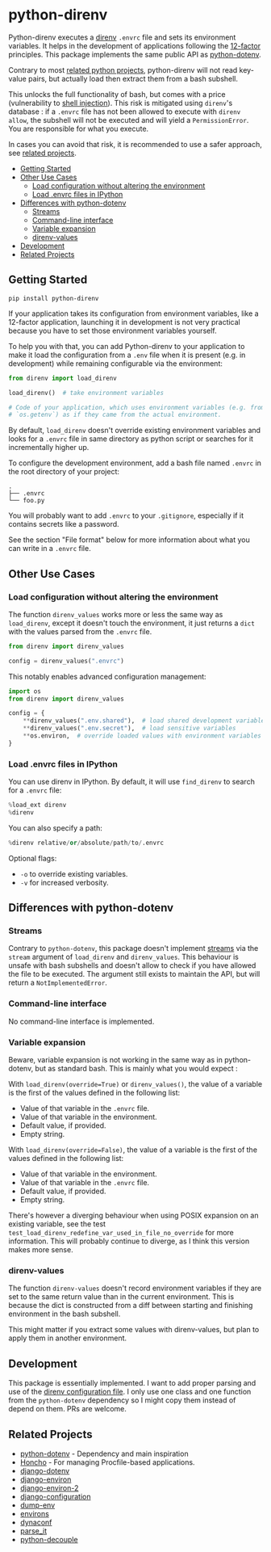 # python-direnv

Python-direnv executes a [direnv](https://direnv.net) `.envrc` file
and sets its environment variables. It helps in the development of
applications following the [12-factor](https://12factor.net/)
principles. This package implements the same public API as
[python-dotenv](https://github.com/theskumar/python-dotenv).

Contrary to most [related python projects](#related-projects),
python-direnv will not read key-value pairs, but actually load then
extract them from a bash subshell.

This unlocks the full functionality of bash, but comes with a price
(vulnerability to [shell
injection](https://docs.python.org/3/library/subprocess.html#security-considerations)). This
risk is mitigated using `direnv`'s database : if a `.envrc` file has
not been allowed to execute with `direnv allow`, the subshell will not
be executed and will yield a `PermissionError`. You are responsible
for what you execute.

In cases you can avoid that risk, it is recommended to use a safer
approach, see [related projects](#related-projects).

- [Getting Started](#getting-started)
- [Other Use Cases](#other-use-cases)
  * [Load configuration without altering the environment](#load-configuration-without-altering-the-environment)
  * [Load .envrc files in IPython](#load-envrc-files-in-ipython)
- [Differences with python-dotenv](#differences-with-python-dotenv)
  * [Streams](#streams)
  * [Command-line interface](#command-line-interface)
  * [Variable expansion](#variable-expansion)
  * [direnv-values](#direnv-values)
- [Development](#development)
- [Related Projects](#related-projects)

## Getting Started

```shell
pip install python-direnv
```

If your application takes its configuration from environment variables, like a 12-factor
application, launching it in development is not very practical because you have to set
those environment variables yourself.

To help you with that, you can add Python-direnv to your application to make it load the
configuration from a `.env` file when it is present (e.g. in development) while remaining
configurable via the environment:

```python
from direnv import load_direnv

load_direnv()  # take environment variables

# Code of your application, which uses environment variables (e.g. from `os.environ` or
# `os.getenv`) as if they came from the actual environment.
```

By default, `load_direnv` doesn't override existing environment variables and looks for a `.envrc` file in same directory as python script or searches for it incrementally higher up.

To configure the development environment, add a bash file named `.envrc` in the root directory of your
project:

```
.
├── .envrc
└── foo.py
```

You will probably want to add `.envrc` to your `.gitignore`, especially if it contains
secrets like a password.

See the section "File format" below for more information about what you can write in a
`.envrc` file.

## Other Use Cases

### Load configuration without altering the environment

The function `direnv_values` works more or less the same way as `load_direnv`, except it
doesn't touch the environment, it just returns a `dict` with the values parsed from the
`.envrc` file.

```python
from direnv import direnv_values

config = direnv_values(".envrc")
```

This notably enables advanced configuration management:

```python
import os
from direnv import direnv_values

config = {
    **direnv_values(".env.shared"),  # load shared development variables
    **direnv_values(".env.secret"),  # load sensitive variables
    **os.environ,  # override loaded values with environment variables
}
```

### Load .envrc files in IPython

You can use direnv in IPython.  By default, it will use `find_direnv` to search for a
`.envrc` file:

```python
%load_ext direnv
%direnv
```

You can also specify a path:

```python
%direnv relative/or/absolute/path/to/.envrc
```

Optional flags:

- `-o` to override existing variables.
- `-v` for increased verbosity.

## Differences with python-dotenv

### Streams

Contrary to `python-dotenv`, this package doesn't implement
[streams][python_streams] via the `stream` argument of `load_direnv`
and `direnv_values`. This behaviour is unsafe with bash subshells and
doesn't allow to check if you have allowed the file to be
executed. The argument still exists to maintain the API, but will
return a `NotImplementedError`.

### Command-line interface

No command-line interface is implemented.

### Variable expansion

Beware, variable expansion is not working in the same way as in
python-dotenv, but as standard bash. This is mainly what you would
expect :

With `load_direnv(override=True)` or `direnv_values()`, the value of a variable is the
first of the values defined in the following list:

- Value of that variable in the `.envrc` file.
- Value of that variable in the environment.
- Default value, if provided.
- Empty string.

With `load_direnv(override=False)`, the value of a variable is the first of the values
defined in the following list:

- Value of that variable in the environment.
- Value of that variable in the `.envrc` file.
- Default value, if provided.
- Empty string.

There's however a diverging behaviour when using POSIX expansion on an
existing variable, see the test
`test_load_direnv_redefine_var_used_in_file_no_override` for more
information. This will probably continue to diverge, as I think this
version makes more sense.

### direnv-values

The function `direnv-values` doesn't record environment variables if
they are set to the same return value than in the current
environment. This is because the dict is constructed from a diff
between starting and finishing environment in the bash subshell.

This might matter if you extract some values with direnv-values, but
plan to apply them in another environment.

## Development

This package is essentially implemented. I want to add proper parsing
and use of the [direnv configuration
file](https://direnv.net/man/direnv.toml.1.html). I only use one class
and one function from the `python-dotenv` dependency so I might copy
them instead of depend on them. PRs are welcome.

## Related Projects

-   [python-dotenv](https://github.com/theskumar/python-dotenv) - Dependency and main inspiration
-   [Honcho](https://github.com/nickstenning/honcho) - For managing
    Procfile-based applications.
-   [django-dotenv](https://github.com/jpadilla/django-dotenv)
-   [django-environ](https://github.com/joke2k/django-environ)
-   [django-environ-2](https://github.com/sergeyklay/django-environ-2)
-   [django-configuration](https://github.com/jezdez/django-configurations)
-   [dump-env](https://github.com/sobolevn/dump-env)
-   [environs](https://github.com/sloria/environs)
-   [dynaconf](https://github.com/rochacbruno/dynaconf)
-   [parse_it](https://github.com/naorlivne/parse_it)
-   [python-decouple](https://github.com/HBNetwork/python-decouple)

[python_streams]: https://docs.python.org/3/library/io.html
